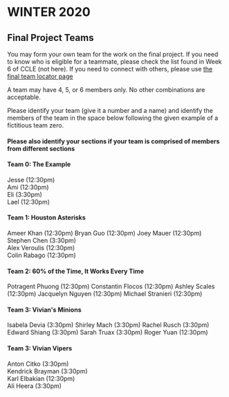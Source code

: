 # WINTER 2020

## Final Project Teams

You may form your own team for the work on the final project.  If you need to know who is eligible for a teammate, please check the list found in Week 6 of CCLE (not here).  If you need to connect with others, please use [the final team locator page](FinalTeamLocator.md)

A team may have 4, 5, or 6 members only.  No other combinations are acceptable. 

Please identify your team (give it a number and a name) and identify the members of the team in the space below following the given example of a fictitious team zero. <h4>Please also identify your sections if your team is comprised of members from different sections</h4>

#### Team 0: The Example  

Jesse (12:30pm)  
Ami (12:30pm)  
Eli (3:30pm)  
Lael (12:30pm)  

#### Team 1: Houston Asterisks  

Ameer Khan (12:30pm) 
Bryan Guo (12:30pm) 
Joey Mauer (12:30pm) 
Stephen Chen (3:30pm)  
Alex Veroulis (12:30pm)  
Colin Rabago (12:30pm)   

#### Team 2: 60% of the Time, It Works Every Time  

Potragent Phuong (12:30pm)
Constantin Flocos (12:30pm)
Ashley Scales (12:30pm)
Jacquelyn Nguyen (12:30pm)
Michael Stranieri (12:30pm)

#### Team 3: Vivian's Minions
Isabela Devia (3:30pm)
Shirley Mach (3:30pm)
Rachel Rusch (3:30pm)
Edward Shiang (3:30pm) 
Sarah Truax (3:30pm)
Roger Yuan (12:30pm) 

#### Team 3: Vivian Vipers  

Anton Citko (3:30pm)  
Kendrick Brayman (3:30pm)  
Karl Elbakian (12:30pm)  
Ali Heera (3:30pm)  
